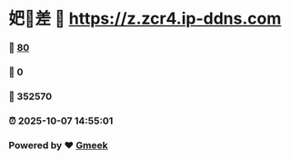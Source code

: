 # 妑🔭差 :link: https://z.zcr4.ip-ddns.com 
### :page_facing_up: [80](https://z.zcr4.ip-ddns.com/tag.html) 
### :speech_balloon: 0 
### :hibiscus: 352570 
### :alarm_clock: 2025-10-07 14:55:01 
### Powered by :heart: [Gmeek](https://github.com/Meekdai/Gmeek)

